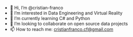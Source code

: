 - 👋 Hi, I’m @cristian-franco
- 👀 I’m interested in Data Engineering and Virtual Reality
- 🌱 I’m currently learning C# and Python
- 💞️ I’m looking to collaborate on open source data projects
- 📫 How to reach me: cristianfranco.cf@gmail.com

<!---
cristian-franco/cristian-franco is a ✨ special ✨ repository because its `README.md` (this file) appears on your GitHub profile.
You can click the Preview link to take a look at your changes.
--->
